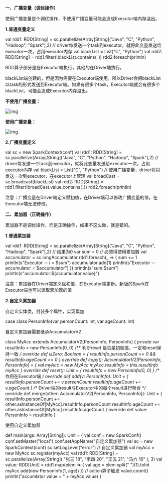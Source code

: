 **一、广播变量（调优操作）**

使用广播变量是个调优操作，不使用广播变量可能会造成Executor端内存溢出。

**1.普通变量定义**

val rdd1: RDD[String] = sc.parallelize(Array[String]("Java", "C", "Python", "Hadoop", "Spark"),2) // driver每发送一个task到executor，就将此变量发送给executor一次，占用executor内存 val blackList = List("C", "Python") val rdd2: RDD[String] = rdd1.filter(!blackList.contains(_)) rdd2.foreach(println) 

RDD算子部分是在Executor端执行，其他的在Driver端执行。

blackList端创建的，但是因为需要在Executor端使用，所以Driver会把blackList以task的形式发送到Executor端。如果有很多个task，Executor端就会有很多个blackList，可能会造成Executor内存溢出。

**不使用广播变量：**

![img](E:\Download\YoudaoNote\yangyh11@163.com\c61496b1052e43c9a1083c8a8a2404fa\clipboard.png)

**使用广播变量：**

![img](E:\Download\YoudaoNote\yangyh11@163.com\6528236a50cb4d099c3196b9de0eab88\clipboard.png)

**2.广播变量定义**

val sc = new SparkContext(conf) val rdd1: RDD[String] = sc.parallelize(Array[String]("Java", "C", "Python", "Hadoop", "Spark"),2) // driver每发送一个task到executor，就将此变量发送给executor一次，占用executor内存 val blackList = List("C", "Python") // 使用广播变量，driver将只发送一次到executor，在executor上管理 val broadCast = sc.broadcast(blackList) val rdd2: RDD[String] = rdd1.filter(!broadCast.value.contains(_)) rdd2.foreach(println) 

注意：广播变量在Driver端定义赋初值，在Driver端可以修改广播变量的值，在Executor端无法修改。

**二、累加器（正确操作）**

累加器不是调优操作，而是正确操作，如果不这么做，就是错的。

**1.普通累加器**

val rdd1: RDD[String] = sc.parallelize(Array[String]("Java", "C", "Python", "Hadoop", "Spark"),2) // 结果为0 var sum = 0 // 必须得使用累加器 val accumulator = sc.longAccumulator rdd1.foreach(_ => {  sum += 1  println(s"Executor -- i = $sum")  accumulator.add(1)  println(s"Executor -- accumulator = $accumulator") }) println(s"sum:$sum") println(s"accumulator:${accumulator.value}") 

注意：累加器在Driver端定义赋初值，在Executor端更新。新版的Spark在Executor端也可以读取累加器的值

**2.自定义累加器**

自定义实体类，封装多个属性，实现累加

case class PersonInfo(var personCount: Int, var ageCount: Int) 

自定义累加器需要继承AccumulatorV2

class MyAcc extends AccumulatorV2[PersonInfo, PersonInfo] {   private var resultInfo = new PersonInfo(0, 0)   /** 判断reset 是否是初始值，一定和reset保持一致 */  override def isZero: Boolean = {    resultInfo.personCount == 0 && resultInfo.ageCount == 0  }   override def copy(): AccumulatorV2[PersonInfo, PersonInfo] = {    val myAcc = new MyAcc    myAcc.resultInfo = this.resultInfo    myAcc  }   override def reset(): Unit = {    resultInfo = new PersonInfo(0, 0)  }   /** 作用在Executor端 */  override def add(v: PersonInfo): Unit = {    resultInfo.personCount += v.personCount    resultInfo.ageCount += v.ageCount  }   /** Driver端的result与Executor中的每个result进行聚合 */  override def merge(other: AccumulatorV2[PersonInfo, PersonInfo]): Unit = {    resultInfo.personCount += other.asInstanceOf[MyAcc].resultInfo.personCount    resultInfo.ageCount += other.asInstanceOf[MyAcc].resultInfo.ageCount  }   override def value: PersonInfo = resultInfo } 

使用自定义累加器

def main(args: Array[String]): Unit = {   val conf = new SparkConf()  conf.setMaster("local")  conf.setAppName("自定义累加器")   val sc = new SparkContext(conf)   sc.setLogLevel("error")   // 自定义累加器  val myAcc = new MyAcc  sc.register(myAcc)   val rdd1: RDD[String] = sc.parallelize(Array[String](    "张三 18", "李四 20", "王五 21", "马六 16"  ), 3)   val value: RDD[Unit] = rdd1.map(elem => {    val age = elem.split(" ")(1).toInt    myAcc.add(new PersonInfo(1, age))  })  // action算子触发  value.count()   println("accumlator value = " + myAcc.value) } 